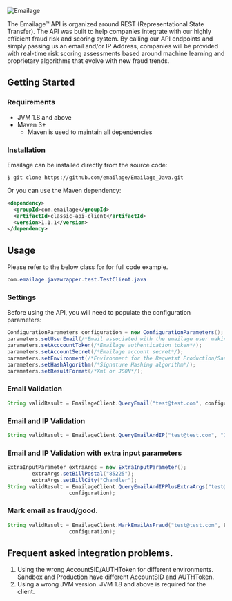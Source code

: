 [logo]: https://www.emailage.com/wp-content/uploads/2018/01/logo-dark.svg "Emailage Logo"

![Emailage](https://emailage.com/wp-content/uploads/2019/07/EmailageLogo143.png?raw=true)

The Emailage&#8482; API is organized around REST (Representational State Transfer). The API was built to help companies integrate with our highly efficient fraud risk and scoring system. By calling our API endpoints and simply passing us an email and/or IP Address, companies will be provided with real-time risk scoring assessments based around machine learning and proprietary algorithms that evolve with new fraud trends.


## Getting Started

### Requirements

* JVM 1.8 and above
* Maven 3+
    * Maven is used to maintain all dependencies

### Installation

Emailage can be installed directly from the source code:

```
$ git clone https://github.com/emailage/Emailage_Java.git
```
Or you can use the Maven dependency:
```xml
<dependency>
  <groupId>com.emailage</groupId>
  <artifactId>classic-api-client</artifactId>
  <version>1.1.1</version>
</dependency>
```

## Usage

Please refer to the below class for for full code example.

```Java
com.emailage.javawrapper.test.TestClient.java
```

### Settings

Before using the API, you will need to populate the configuration parameters:

```Java
ConfigurationParameters configuration = new ConfigurationParameters();
parameters.setUserEmail(/*Email associated with the emailage user making the request*/);
parameters.setAcccountToken(/*Emailage authentication token*/);
parameters.setAccountSecret(/*Emailage account secret*/);
parameters.setEnvironment(/*Environment for the Requetst Production/Sandbox*/);
parameters.setHashAlgorithm(/*Signature Hashing algorithm*/);
parameters.setResultFormat(/*Xml or JSON*/);
```

### Email Validation

```Java
String validResult = EmailageClient.QueryEmail("test@test.com", configuration);
```
### Email and IP Validation

```Java
String validResult = EmailageClient.QueryEmailAndIP("test@test.com", "147.12.12.13", configuration);
```

### Email and IP Validation with extra input parameters

```Java
ExtraInputParameter extraArgs = new ExtraInputParameter();
		extraArgs.setBillPostal("85225");
		extraArgs.setBillCity("Chandler");
String validResult = EmailageClient.QueryEmailAndIPPlusExtraArgs("test@test.com", "147.12.12.13", extraArgs,
					configuration);
```
### Mark email as fraud/good.

```Java
String validResult = EmailageClient.MarkEmailAsFraud("test@test.com", Enums.FraudFlag.Fraud, Enums.FraudType.Good,
					configuration);
```

## Frequent asked integration problems.

1. Using the wrong AccountSID/AUTHToken for different environments. Sandbox and Production have different AccountSID and AUTHToken.
2. Using a wrong JVM version. JVM 1.8 and above is required for the client.


